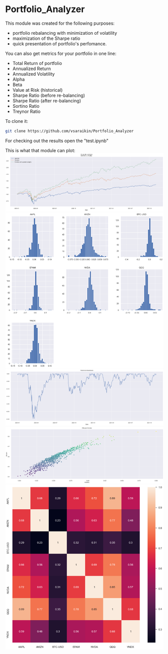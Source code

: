 # Portfolio_Analyzer
This module was created for the following purposes: 
- portfolio rebalancing with minimization of volatility
- maximization of the Sharpe ratio
- quick presentation of portfolio's perfomance.

You can also get metrics for your portfolio in one line:
- Total Return of portfolio
- Annualized Return
- Annualized Volatility 
- Alpha
- Beta
- Value at Risk (historical)
- Sharpe Ratio (before re-balancing)
- Sharpe Ratio (after re-balancing)
- Sortino Ratio
- Treynor Ratio

To clone it:

```bash
git clone https://github.com/vsaraikin/Portfolio_Analyzer
```
For checking out the results open the "test.ipynb"

This is what that module can plot:
![alt text](https://github.com/vsaraikin/Portfolio_Analyzer/blob/main/images/cumret.png)
![alt text](https://github.com/vsaraikin/Portfolio_Analyzer/blob/main/images/dist.png)
![alt text](https://github.com/vsaraikin/Portfolio_Analyzer/blob/main/images/drawdowns.png)
![alt text](https://github.com/vsaraikin/Portfolio_Analyzer/blob/main/images/effecient_fr.png)
![alt text](https://github.com/vsaraikin/Portfolio_Analyzer/blob/main/images/heatmap.png)
